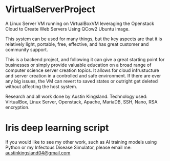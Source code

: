 # VirtualServerProject
A Linux Server VM running on VirtualBoxVM leveraging the Openstack Cloud to Create Web Servers Using QCow2 Ubuntu image. 

This system can be used for many things, but the key aspects are that it is relatively light, portable, free, effective, 
and has great customer and community support.

This is a backend project, and following it can give a great starting point for businesses or simply provide valuable education on a broad range of 
computer science server creation topics. It allows for cloud infrustucture and server creation in a controlled and safe environment. 
If there are ever any big issues, the VM can revert to saved states or outright get deleted without affecting the host system. 

Research and all work done by Austin Kingsland.
Technology used: VirtualBox, Linux Server, Openstack, Apache, MariaDB, SSH, Nano, RSA encryption.

# Iris deep learning script



If you would like to see my other work, such as AI training models using Python or my Infectous Disease Simulator, please email me: austinkingsland04@gmail.com
